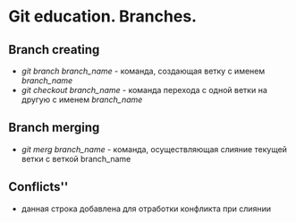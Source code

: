 # Git education. Branches.

## Branch creating

* *git branch branch_name* - команда, создающая ветку с именем *branch_name*
* *git checkout branch_name* - команда перехода с одной ветки на другую с именем *branch_name*

## Branch merging

* *git merg branch_name* - команда, осуществляющая слияние текущей ветки с веткой branch_name

## Conflicts''

* данная строка добавлена для отработки конфликта при слиянии